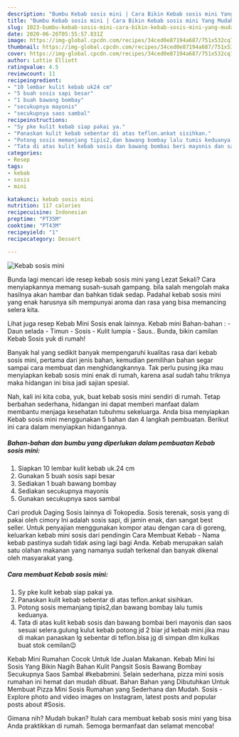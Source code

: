 ```yaml
---
description: "Bumbu Kebab sosis mini | Cara Bikin Kebab sosis mini Yang Mudah Dan Praktis"
title: "Bumbu Kebab sosis mini | Cara Bikin Kebab sosis mini Yang Mudah Dan Praktis"
slug: 1023-bumbu-kebab-sosis-mini-cara-bikin-kebab-sosis-mini-yang-mudah-dan-praktis
date: 2020-06-26T05:55:57.831Z
image: https://img-global.cpcdn.com/recipes/34ced0e87194a687/751x532cq70/kebab-sosis-mini-foto-resep-utama.jpg
thumbnail: https://img-global.cpcdn.com/recipes/34ced0e87194a687/751x532cq70/kebab-sosis-mini-foto-resep-utama.jpg
cover: https://img-global.cpcdn.com/recipes/34ced0e87194a687/751x532cq70/kebab-sosis-mini-foto-resep-utama.jpg
author: Lottie Elliott
ratingvalue: 4.5
reviewcount: 11
recipeingredient:
- "10 lembar kulit kebab uk24 cm"
- "5 buah sosis sapi besar"
- "1 buah bawang bombay"
- "secukupnya mayonis"
- "secukupnya saos sambal"
recipeinstructions:
- "Sy pke kulit kebab siap pakai ya."
- "Panaskan kulit kebab sebentar di atas teflon.ankat sisihkan."
- "Potong sosis memanjang tipis2,dan bawang bombay lalu tumis keduanya."
- "Tata di atas kulit kebab sosis dan bawang bombai beri mayonis dan saos sesuai selera.gulung kulut kebab potong jd 2 biar jd kebab mini.jika mau di makan panaskan lg sebentar di teflon.bisa jg di simpan dlm kulkas buat stok cemilan😉"
categories:
- Resep
tags:
- kebab
- sosis
- mini

katakunci: kebab sosis mini 
nutrition: 117 calories
recipecuisine: Indonesian
preptime: "PT35M"
cooktime: "PT43M"
recipeyield: "1"
recipecategory: Dessert

---
```



![Kebab sosis mini](https://img-global.cpcdn.com/recipes/34ced0e87194a687/751x532cq70/kebab-sosis-mini-foto-resep-utama.jpg)

Bunda lagi mencari ide resep kebab sosis mini yang Lezat Sekali? Cara menyiapkannya memang susah-susah gampang. bila salah mengolah maka hasilnya akan hambar dan bahkan tidak sedap. Padahal kebab sosis mini yang enak harusnya sih mempunyai aroma dan rasa yang bisa memancing selera kita.

Lihat juga resep Kebab Mini Sosis enak lainnya. Kebab mini Bahan-bahan : - Daun selada - Timun - Sosis - Kulit lumpia - Saus.. Bunda, bikin camilan Kebab Sosis yuk di rumah!

Banyak hal yang sedikit banyak mempengaruhi kualitas rasa dari kebab sosis mini, pertama dari jenis bahan, kemudian pemilihan bahan segar sampai cara membuat dan menghidangkannya. Tak perlu pusing jika mau menyiapkan kebab sosis mini enak di rumah, karena asal sudah tahu triknya maka hidangan ini bisa jadi sajian spesial.


Nah, kali ini kita coba, yuk, buat kebab sosis mini sendiri di rumah. Tetap berbahan sederhana, hidangan ini dapat memberi manfaat dalam membantu menjaga kesehatan tubuhmu sekeluarga. Anda bisa menyiapkan Kebab sosis mini menggunakan 5 bahan dan 4 langkah pembuatan. Berikut ini cara dalam menyiapkan hidangannya.

<!--inarticleads1-->

##### Bahan-bahan dan bumbu yang diperlukan dalam pembuatan Kebab sosis mini:

1. Siapkan 10 lembar kulit kebab uk.24 cm
1. Gunakan 5 buah sosis sapi besar
1. Sediakan 1 buah bawang bombay
1. Sediakan secukupnya mayonis
1. Gunakan secukupnya saos sambal


Cari produk Daging Sosis lainnya di Tokopedia. Sosis terenak, sosis yang di pakai oleh cimory Ini adalah sosis sapi, di jamin enak, dan sangat best seller. Untuk penyajian menggunakan kompor atau dengan cara di goreng, keluarkan kebab mini sosis dari pendingin Cara Membuat Kebab - Nama kebab pastinya sudah tidak asing lagi bagi Anda. Kebab merupakan salah satu olahan makanan yang namanya sudah terkenal dan banyak dikenal oleh masyarakat yang. 

<!--inarticleads2-->

##### Cara membuat Kebab sosis mini:

1. Sy pke kulit kebab siap pakai ya.
1. Panaskan kulit kebab sebentar di atas teflon.ankat sisihkan.
1. Potong sosis memanjang tipis2,dan bawang bombay lalu tumis keduanya.
1. Tata di atas kulit kebab sosis dan bawang bombai beri mayonis dan saos sesuai selera.gulung kulut kebab potong jd 2 biar jd kebab mini.jika mau di makan panaskan lg sebentar di teflon.bisa jg di simpan dlm kulkas buat stok cemilan😉


Kebab Mini Rumahan Cocok Untuk Ide Jualan Makanan. Kebab Mini Isi Sosis Yang Bikin Nagih Bahan Kulit Pangsit Sosis Bawang Bombay Secukupnya Saos Sambal #kebabmini. Selain sederhana, pizza mini sosis rumahan ini hemat dan mudah dibuat. Bahan Bahan yang Dibutuhkan Untuk Membuat Pizza Mini Sosis Rumahan yang Sederhana dan Mudah. Sosis - Explore photo and video images on Instagram, latest posts and popular posts about #Sosis. 

Gimana nih? Mudah bukan? Itulah cara membuat kebab sosis mini yang bisa Anda praktikkan di rumah. Semoga bermanfaat dan selamat mencoba!
